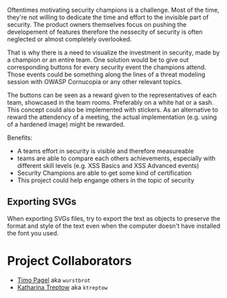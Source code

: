 Oftentimes motivating security champions is a challenge. Most of the time, they're not willing 
to dedicate the time and effort to the invisible part of security. The product owners themselves focus on pushing
the developement of features therefore the nessecity of security is often neglected or almost completely overlooked.

That is why there is a need to visualize the investment in security, made by a champion or an entire team. 
One solution would be to give out corresponding buttons for every security event the champions attend.
Those events could be something along the lines of a threat modeling session with OWASP Cornucopia or any other 
relevant topics.

The buttons can be seen as a reward given to the representatives of each team, showcased in the team rooms.
Preferably on a white hat or a sash. This concept could also be implemented with stickers. 
As an alternative to reward the attendency of a meeting, the actual implementation (e.g. using of a hardened image) might be rewarded.

Benefits:
- A teams effort in security is visible and therefore measureable
- teams are able to compare each others achievements, especially with different skill levels (e.g. XSS Basics and XSS Advanced events)
- Security Champions are able to get some kind of certification
- This project could help engange others in the topic of security

## Exporting SVGs
When exporting SVGs files, try to export the text as objects to preserve the format and style of the text even when the computer doesn't have installed the font you used.

# Project Collaborators
- [Timo Pagel](https://github.com/wurstbrot) aka `wurstbrot`
- [Katharina Treptow](https://github.com/ktreptow) aka `ktreptow`
